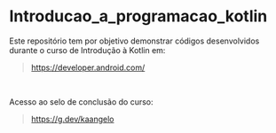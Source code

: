 # Introducao_a_programacao_kotlin
Este repositório tem por objetivo demonstrar códigos desenvolvidos durante o curso de Introdução à Kotlin em: 
> https://developer.android.com/
<br>

Acesso ao selo de conclusão do curso:
> https://g.dev/kaangelo
